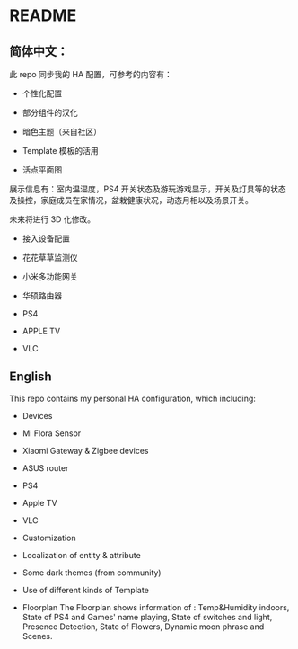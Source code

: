 # README
## 简体中文：
此 repo 同步我的 HA 配置，可参考的内容有：

- 个性化配置

 - 部分组件的汉化
 - 暗色主题（来自社区）
 - Template 模板的活用
 
- 活点平面图

 展示信息有：室内温湿度，PS4 开关状态及游玩游戏显示，开关及灯具等的状态及操控，家庭成员在家情况，盆栽健康状况，动态月相以及场景开关。
 
 未来将进行 3D 化修改。
 
- 接入设备配置

 - 花花草草监测仪
 - 小米多功能网关
 - 华硕路由器
 - PS4
 - APPLE TV
 - VLC
 
##  English
This repo contains my personal HA configuration, which including:

- Devices

 - Mi Flora Sensor
 - Xiaomi Gateway & Zigbee devices
 - ASUS router
 - PS4
 - Apple TV
 - VLC

- Customization

 - Localization of entity & attribute
 - Some dark themes (from community)
 - Use of different kinds of Template
 
- Floorplan
  The Floorplan shows information of :
  Temp&Humidity indoors, State of PS4 and Games' name playing, State of switches and light, Presence Detection, State of Flowers, Dynamic moon phrase and Scenes.
 


